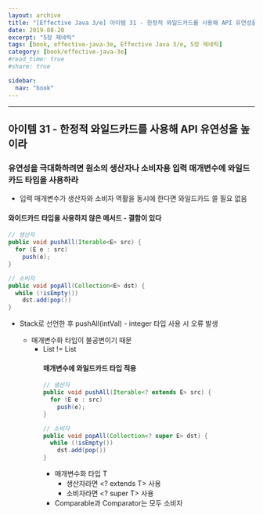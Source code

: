 ```yaml
---
layout: archive
title: "[Effective Java 3/e] 아이템 31 - 한정적 와일드카드를 사용해 API 유연성을 높이라"
date: 2019-08-20
excerpt: "5장 제네릭"
tags: [book, effective-java-3e, Effective Java 3/e, 5장 제네릭]
category: [book/effective-java-3e]
#read_time: true
#share: true

sidebar:
  nav: "book"
---
```


* * *

## 아이템 31 - 한정적 와일드카드를 사용해 API 유연성을 높이라

### 유연성을 극대화하려면 원소의 생산자나 소비자용 입력 매개변수에 와일드카드 타입을 사용하라

* 입력 매개변수가 생산자와 소비자 역활을 동시에 한다면 와일드카드 쓸 필요 없음
  
#### 와이드카드 타입을 사용하지 않은 메서드 - 결함이 있다

```java
// 생산자
public void pushAll(Iterable<E> src) {
  for (E e : src)
    push(e);
}

// 소비자
public void popAll(Collection<E> dst) {
  while (!isEmpty())
    dst.add(pop())
}
```

* Stack<Number>로 선언한 후 pushAll(intVal) - integer 타입 사용 시 오류 발생
  * 매개변수화 타입이 불공변이기 때문
    * List<String> != List<Object>

#### 매개변수에 와일드카드 타입 적용

```java
// 생산자
public void pushAll(Iterable<? extends E> src) {
  for (E e : src)
    push(e);
}

// 소비자
public void popAll(Collection<? super E> dst) {
  while (!isEmpty())
    dst.add(pop())
}
```

* 매개변수화 타입 T
  * 생산자라면 <? extends T> 사용
  * 소비자라면 <? super T> 사용
* Comparable과 Comparator는 모두 소비자
